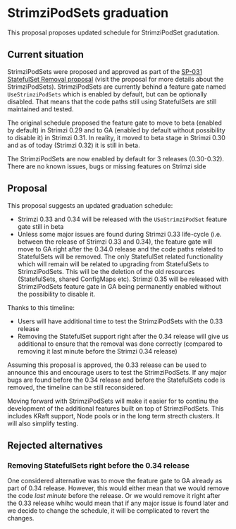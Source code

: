 # StrimziPodSets graduation

This proposal proposes updated schedule for StrimziPodSet gradutation.

## Current situation

StrimziPodSets were proposed and approved as part of the [SP-031 StatefulSet Removal proposal](https://github.com/strimzi/proposals/blob/main/031-statefulset-removal.md) (visit the proposal for more details about the StrimziPodSets).
StrimziPodSets are currently behind a feature gate named `UseStrimziPodSets` which is enabled by default, but can be optionally disabled.
That means that the code paths still using StatefulSets are still maintained and tested.

The original schedule proposed the feature gate to move to beta (enabled by default) in Strimzi 0.29 and to GA (enabled by default without possibility to disable it) in Strimzi 0.31.
In reality, it moved to beta stage in Strimzi 0.30 and as of today (Strimzi 0.32) it is still in beta.

The StrimziPodSets are now enabled by default for 3 releases (0.30-0.32).
There are no known issues, bugs or missing features on Strimzi side

## Proposal

This proposal suggests an updated graduation schedule:
* Strimzi 0.33 and 0.34 will be released with the `USeStrimziPodSet` feature gate still in beta
* Unless some major issues are found during Strimzi 0.33 life-cycle (i.e. between the release of Strimzi 0.33 and 0.34), the feature gate will move to GA right after the 0.34.0 release and the code paths related to StatefulSets will be removed.
  The only StatefulSet related functionality which will remain will be related to upgrading from StatefulSets to StrimziPodSets.
  This will be the deletion of the old resources (StatefulSets, shared ConfigMaps etc).
  Strimzi 0.35 will be released with StrimziPodSets feature gate in GA being permanently enabled without the possibility to disable it.

Thanks to this timeline:
* Users will have additional time to test the StrimziPodSets with the 0.33 release
* Removing the StatefulSet support right after the 0.34 release will give us additional to ensure that the removal was done correctly (compared to removing it last minute before the Strimzi 0.34 release)

Assuming this proposal is approved, the 0.33 release can be used to announce this and encourage users to test the StrimziPodSets.
If any major bugs are found before the 0.34 release and before the StatefulSets code is removed, the timeline can be still reconsidered.

Moving forward with StrimziPodSets will make it easier for to continu the development of the additional features built on top of StrimziPodSets.
This includes KRaft support, Node pools or in the long term strecth clusters.
It will also simplify testing.

## Rejected alternatives

### Removing StatefulSets right before the 0.34 release

One considered alternative was to move the feature gate to GA already as part of 0.34 release.
However, this would either mean that we would remove the code _last minute_ before the release.
Or we would remove it right after the 0.33 release whihc would mean that if any major issue is found later and we decide to change the schedule, it will be complicated to revert the changes.